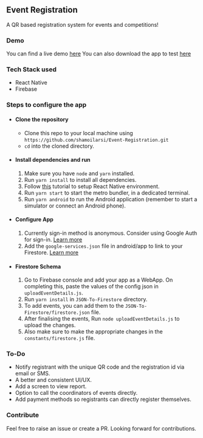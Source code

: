 ## Event Registration

A QR based registration system for events and competitions!

### Demo 

You can find a live demo [here](https://linkedIn.com/in/shamoilarsi)
You can also download the app to test [here]()

### Tech Stack used

- React Native
- Firebase

### Steps to configure the app

-  #### Clone the repository

    - Clone this repo to your local machine using `https://github.com/shamoilarsi/Event-Registration.git`
    - `cd` into the cloned directory.

-  #### Install dependencies and run

    1. Make sure you have `node` and `yarn` installed.
    2. Run `yarn install` to install all dependencies.
    3. Follow [this](https://www.tutorialspoint.com/react_native/react_native_environment_setup.htm) tutorial to setup React Native environment.
    4. Run `yarn start` to start the metro bundler, in a dedicated terminal.
    5. Run `yarn android` to run the Android application (remember to start a simulator or connect an Android phone).

-  #### Configure App

    1. Currently sign-in method is anonymous. Consider using Google Auth for sign-in. [Learn more](https://rnfirebase.io/auth/social-auth#google)
    2. Add the `google-services.json` file in android/app to link to your Firestore. [Learn more](https://rnfirebase.io/#2-android-setup)

-  #### Firestore Schema
    1. Go to Firebase console and add your app as a WebApp. On completing this, paste the values of the config json in `uploadEventDetails.js`.
    2. Run `yarn install` in `JSON-To-Firestore` directory. 
    3. To add events, you can add them to the `JSON-To-Firestore/firestore.json` file.
    4. After finalising the events, Run `node uploadEventDetails.js` to upload the changes.
    5. Also make sure to make the appropriate changes in the `constants/firestore.js` file.

### To-Do

- Notify registrant with the unique QR code and the registration id via email or SMS.
- A better and consistent UI/UX.
- Add a screen to view report.
- Option to call the coordinators of events directly.
- Add payment methods so registrants can directly register themselves.

### Contribute

Feel free to raise an issue or create a PR. Looking forward for contributions.

